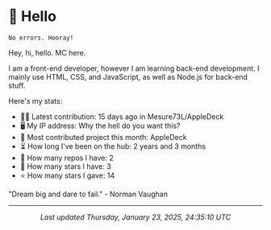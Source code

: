 # 👋 Hello

```
No errors. Hooray!
```

Hey, hi, hello. MC here.

I am a front-end developer, however I am learning back-end development. I mainly use HTML, CSS, and JavaScript, as well as Node.js for back-end stuff.

Here's my stats:

- 🧑‍💻 Latest contribution: 15 days ago in Mesure73L&#x2F;AppleDeck
- 🖥 My IP address: Why the hell do you want this?
- 🤝 Most contributed project this month: AppleDeck
- ⏳ How long I've been on the hub: 2 years and 3 months
- 📰 How many repos I have: 2
- 🌟 How many stars I have: 3
- ⭐ How many stars I gave: 14

"Dream big and dare to fail."
 \- Norman Vaughan

---

<p align="center"><i>Last updated Thursday, January 23, 2025, 24:35:10 UTC</i></p>
